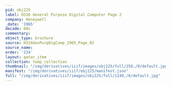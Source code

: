 ```yaml
---
pid: obj225
label: H316 General Purpose Digital Computer Page 2
company: Honeywell
_date: '1965'
decade: 60s
commentary:
object_type: brochure
source: H316GenPurpDigComp_1965_Page_02
source_name:
order: '224'
layout: qatar_item
collection: temp_collection
thumbnail: "/img/derivatives/iiif/images/obj225/full/250,/0/default.jpg"
manifest: "/img/derivatives/iiif/obj225/manifest.json"
full: "/img/derivatives/iiif/images/obj225/full/1140,/0/default.jpg"
---
```

